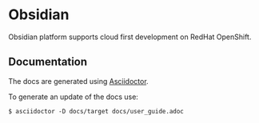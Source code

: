 # Obsidian

Obsidian platform supports cloud first development on RedHat OpenShift.

## Documentation

The docs are generated using [Asciidoctor](http://asciidoctor.org/docs). 

To generate an update of the docs use:

```
$ asciidoctor -D docs/target docs/user_guide.adoc 
```
